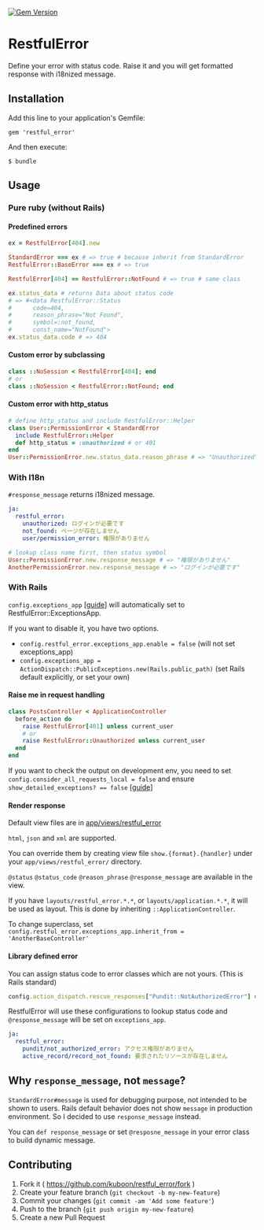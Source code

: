 [![Gem Version](https://img.shields.io/gem/v/restful_error)](https://rubygems.org/gems/restful_error)

# RestfulError

Define your error with status code. Raise it and you will get formatted response with i18nized message.

## Installation

Add this line to your application's Gemfile:

    gem 'restful_error'

And then execute:

    $ bundle

## Usage

### Pure ruby (without Rails)
#### Predefined errors
```ruby
ex = RestfulError[404].new

StandardError === ex # => true # because inherit from StandardError
RestfulError::BaseError === ex # => true

RestfulError[404] == RestfulError::NotFound # => true # same class

ex.status_data # returns Data about status code
# => #<data RestfulError::Status
#      code=404,
#      reason_phrase="Not Found",
#      symbol=:not_found,
#      const_name="NotFound">
ex.status_data.code # => 404
```

#### Custom error by subclassing
```ruby
class ::NoSession < RestfulError[404]; end
# or
class ::NoSession < RestfulError::NotFound; end
```

#### Custom error with http_status
```ruby
# define http_status and include RestfulError::Helper
class User::PermissionError < StandardError
  include RestfulError::Helper
  def http_status = :unauthorized # or 401
end
User::PermissionError.new.status_data.reason_phrase # => "Unauthorized"
```

### With I18n
`#response_message` returns i18nized message.
```yaml
ja:
  restful_error:
    unauthorized: ログインが必要です
    not_found: ページが存在しません
    user/permission_error: 権限がありません
```
```ruby
# lookup class name first, then status symbol
User::PermissionError.new.response_message # => "権限がありません"
AnotherPermissionError.new.response_message # => "ログインが必要です"
```

### With Rails
`config.exceptions_app` [[guide]](https://guides.rubyonrails.org/configuring.html#config-exceptions-app) will automatically set to RestfulError::ExceptionsApp.

If you want to disable it, you have two options.
- `config.restful_error.exceptions_app.enable = false` (will not set exceptions_app)
- `config.exceptions_app = ActionDispatch::PublicExceptions.new(Rails.public_path)` (set Rails default explicitly, or set your own)

#### Raise me in request handling
```ruby
class PostsController < ApplicationController
  before_action do
    raise RestfulError[401] unless current_user
    # or
    raise RestfulError::Unauthorized unless current_user
  end
end
```
If you want to check the output on development env, you need to set `config.consider_all_requests_local = false` and ensure `show_detailed_exceptions? == false` [[guide]](https://guides.rubyonrails.org/configuring.html#config-consider-all-requests-local)

#### Render response
Default view files are in [app/views/restful_error](app/views/restful_error)

`html`, `json` and `xml` are supported.

You can override them by creating view file `show.{format}.{handler}` under your `app/views/restful_error/` directory.

`@status` `@status_code` `@reason_phrase` `@response_message` are available in the view.

If you have `layouts/restful_error.*.*`, or `layouts/application.*.*`, it will be used as layout. This is done by inheriting `::ApplicationController`.

To change superclass,
set `config.restful_error.exceptions_app.inherit_from = 'AnotherBaseController'`

#### Library defined error
You can assign status code to error classes which are not yours. (This is Rails standard)

```ruby
config.action_dispatch.rescue_responses["Pundit::NotAuthorizedError"] = :unauthorized # or 401
```

RestfulError will use these configurations to lookup status code and
`@response_message` will be set on `exceptions_app`.

```yaml
ja:
  restful_error:
    pundit/not_authorized_error: アクセス権限がありません
    active_record/record_not_found: 要求されたリソースが存在しません
```

## Why `response_message`, not `message`?
`StandardError#message` is used for debugging purpose, not intended to be shown to users.
Rails default behavior does not show `message` in production environment. So I decided to use `response_message` instead.

You can `def response_message` or set `@resposne_message` in your error class to build dynamic message.


## Contributing

1. Fork it ( https://github.com/kuboon/restful_error/fork )
2. Create your feature branch (`git checkout -b my-new-feature`)
3. Commit your changes (`git commit -am 'Add some feature'`)
4. Push to the branch (`git push origin my-new-feature`)
5. Create a new Pull Request
